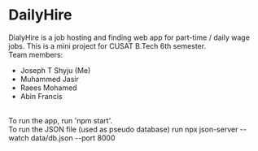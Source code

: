 # DailyHire

DialyHire is a job hosting and finding web app for part-time / daily wage jobs. This is a mini project for CUSAT B.Tech 6th semester.<br>
Team members: 
- Joseph T Shyju (Me)
- Muhammed Jasir
- Raees Mohamed
- Abin Francis
<br>
To run the app, run 'npm start'.
<br>
To run the JSON file (used as pseudo database) run npx json-server --watch data/db.json --port 8000
